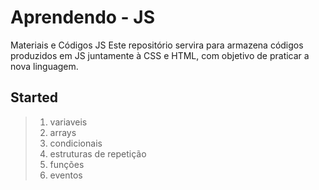 # Aprendendo - JS

Materiais e Códigos JS
Este repositório servira para armazena códigos produzidos em JS juntamente à CSS e HTML, com objetivo de praticar a nova linguagem.
## Started
> 1. variaveis
> 2. arrays
> 3. condicionais
> 4. estruturas de repetição
> 5. funções
> 6. eventos
